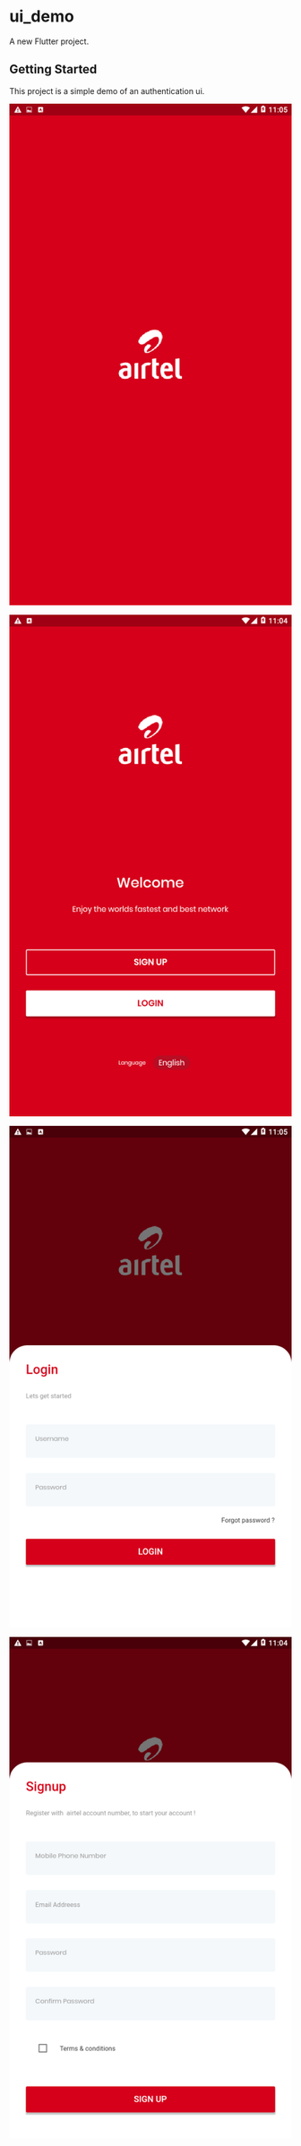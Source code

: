# ui_demo

A new Flutter project.

## Getting Started

This project is a simple demo of an authentication ui.

![alt text](https://github.com/Dennis247/auth_demo/blob/master/lib/ss/splash.png)

![alt text](https://github.com/Dennis247/auth_demo/blob/master/lib/ss/home.png)

![alt text](https://github.com/Dennis247/auth_demo/blob/master/lib/ss/login.png)

![alt text](https://github.com/Dennis247/auth_demo/blob/master/lib/ss/registration.png)
